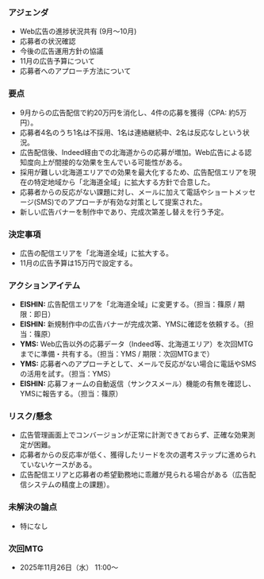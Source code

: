 ### アジェンダ
- Web広告の進捗状況共有 (9月〜10月)
- 応募者の状況確認
- 今後の広告運用方針の協議
- 11月の広告予算について
- 応募者へのアプローチ方法について

### 要点
- 9月からの広告配信で約20万円を消化し、4件の応募を獲得（CPA: 約5万円）。
- 応募者4名のうち1名は不採用、1名は連絡継続中、2名は反応なしという状況。
- 広告配信後、Indeed経由での北海道からの応募が増加。Web広告による認知度向上が間接的な効果を生んでいる可能性がある。
- 採用が難しい北海道エリアでの効果を最大化するため、広告配信エリアを現在の特定地域から「北海道全域」に拡大する方針で合意した。
- 応募者からの反応がない課題に対し、メールに加えて電話やショートメッセージ(SMS)でのアプローチが有効な対策として提案された。
- 新しい広告バナーを制作中であり、完成次第差し替えを行う予定。

### 決定事項
- 広告の配信エリアを「北海道全域」に拡大する。
- 11月の広告予算は15万円で設定する。

### アクションアイテム
- **EISHIN:** 広告配信エリアを「北海道全域」に変更する。（担当：篠原 / 期限：即日）
- **EISHIN:** 新規制作中の広告バナーが完成次第、YMSに確認を依頼する。（担当：篠原）
- **YMS:** Web広告以外の応募データ（Indeed等、北海道エリア）を次回MTGまでに準備・共有する。（担当：YMS / 期限：次回MTGまで）
- **YMS:** 応募者へのアプローチとして、メールで反応がない場合に電話やSMSの活用を試す。（担当：YMS）
- **EISHIN:** 応募フォームの自動返信（サンクスメール）機能の有無を確認し、YMSに報告する。（担当：篠原）

### リスク/懸念
- 広告管理画面上でコンバージョンが正常に計測できておらず、正確な効果測定が困難。
- 応募者からの反応率が低く、獲得したリードを次の選考ステップに進められていないケースがある。
- 広告配信エリアと応募者の希望勤務地に乖離が見られる場合がある（広告配信システムの精度上の課題）。

### 未解決の論点
- 特になし

### 次回MTG
- 2025年11月26日（水） 11:00〜